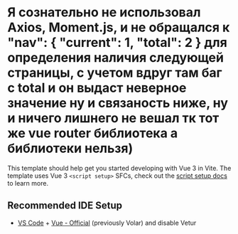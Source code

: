 # Я сознательно не использовал Axios, Moment.js, и не обращался к "nav": { "current": 1, "total": 2 } для определения наличия следующей страницы, с учетом вдруг там баг с total и он выдаст неверное значение ну и связаность ниже, ну и ничего лишнего не вешал тк тот же vue router библиотека а библиотеки нельзя)

This template should help get you started developing with Vue 3 in Vite. The template uses Vue 3 `<script setup>` SFCs, check out the [script setup docs](https://v3.vuejs.org/api/sfc-script-setup.html#sfc-script-setup) to learn more.

## Recommended IDE Setup

- [VS Code](https://code.visualstudio.com/) + [Vue - Official](https://marketplace.visualstudio.com/items?itemName=Vue.volar) (previously Volar) and disable Vetur
